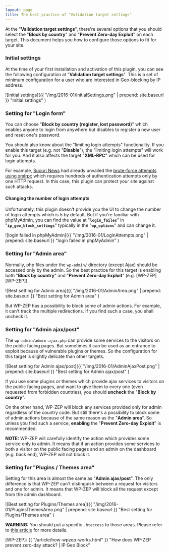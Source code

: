 ```yaml
---
layout: page
title: The best practice of "Validation target settings"
---
```


At the "**Validation target settings**", there're several options that you 
should select the "**Block by country**" and "**Prevent Zero-day Exploit**" 
on each target. This document helps you how to configure those options to fit 
for your site.

<!--more-->

### Initial settings ###

At the time of your first installation and activation of this plugin, you can 
see the following configuration at "**Validation target settings**". This is a 
set of minimum configuration for a user who are interested in Geo-blocking by 
IP address.

![Initial settings]({{ "/img/2016-01/InitialSettings.png" | prepend: site.baseurl }}
 "Initial settings"
)

### Setting for "Login form" ###

You can choose "**Block by country (register, lost password)**" which enables 
anyone to login from anywhere but disables to register a new user and reset 
one's password.

You should also know about the "limiting login attempts" functionality. If you 
enable this target (e.g. not "**Disable**"), the "limiting login attempts" 
will work for you. And it also affects the target "**XML-RPC**" which can be 
used for login attempts.

For example, [Sucuri News][SucuriNews] had already unvailed the 
[brute-force attempts using xmlrpc][BruteXMLRPC] which requires hundreds of 
authentication attempts only by one HTTP request. In this case, this plugin 
can protect your site against such attacks.

#### Changing the number of login attempts ####

Unfortunately, this plugin doesn't provide you the UI to change the number of 
login attempts which is 5 by default. But if you're familiar with phpMyAdmin, 
you can find the value at "**`login_failes`**" in "**`ip_geo_block_settings`**"
typically in the "**`wp_options`**" and can change it.

![login failed in phpMyAdmin]({{ "/img/2016-01/LoginAttempts.png" | prepend: site.baseurl }}
 "login failed in phpMyAdmin"
)

### Setting for "Admin area" ###

Normally, php files under the `wp-admin/` directory (except Ajax) should be 
accessed only by the admin. So the best practice for this target is enabling 
both "**Block by country**" and "**Prevent Zero-day Exploit**" 
(e.g. [WP-ZEP][WP-ZEP]).

![Best setting for Admin area]({{ "/img/2016-01/AdminArea.png" | prepend: site.baseurl }}
 "Best setting for Admin area"
)

But WP-ZEP has a possibility to block some of admin actions. For example, it 
can't track the multiple redirections. If you find such a case, you shall 
uncheck it.

### Setting for "Admin ajax/post" ###

The `wp-admin/admin-ajax.php` can provide some services to the visitors on the 
public facing pages. But sometimes it can be used as an entrance to exploit 
because of vulnerable plugins or themes. So the configuration for this target 
is slightly delicate than other targets.

![Best setting for Admin ajax/post]({{ "/img/2016-01/AdminAjaxPost.png" | prepend: site.baseurl }}
 "Best setting for Admin ajax/post"
)

If you use some plugins or themes which provide ajax services to visitors on 
the public facing pages, and want to give them to every one (even requested 
from forbidden countries), you should **uncheck** the "**Block by country**".

On the other hand, WP-ZEP will block any services provided only for admin 
regardless of the country code. But still there's a possibility to block some 
of admin actions because of the same reason as the "**Admin area**". So unless 
you find such a service, **enabling** the "**Prevent Zero-day Exploit**" is 
recommended.

<div class="alert alert-info">
  <strong>NOTE:</strong>
  WP-ZEP will carefully identify the action which provides some service only 
  to admin. It means that if an action provides some services to both a 
  visitor on the public facing pages and an admin on the dashboard (e.g. back 
  end), WP-ZEP will not block it.
</div>

### Setting for "Plugins / Themes area" ###

Setting for this area is almost the same as "**Admin ajax/post**". The only 
difference is that WP-ZEP can't distinguish between a request for visitors 
and one for admin. It means that WP-ZEP will block all the request except 
from the admin dashboard.

![Best setting for Plugins/Themes area]({{ "/img/2016-01/PluginsThemesArea.png" | prepend: site.baseurl }}
 "Best setting for Plugins/Themes area"
)

<div class="alert alert-warning">
  <strong>WARNING:</strong>
  You should put a specific <code>.htaccess</code> to those areas. Please refer
  to <a href="/article/exposure-of-wp-config-php.html" title="Prevent exposure 
  of wp-config.php | IP Geo Block">this article</a> for more details.
</div>

[IP-Geo-Block]: https://wordpress.org/plugins/ip-geo-block/ "WordPress › IP Geo Block « WordPress Plugins"
[SucuriNews]:   https://blog.sucuri.net/ "Sucuri Blog - Website Security News"
[BruteXMLRPC]:  https://blog.sucuri.net/2015/10/brute-force-amplification-attacks-against-wordpress-xmlrpc.html "Brute Force Amplification Attacks Against WordPress XMLRPC - Sucuri Blog"
[WP-ZEP]:       {{ "/article/how-wpzep-works.html" }} "How does WP-ZEP prevent zero-day attack? | IP Geo Block"
